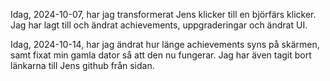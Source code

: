 Idag, 2024-10-07, har jag transformerat Jens klicker till en björfärs klicker.
Jag har lagt till och ändrat achievements, uppgraderingar och ändrat UI.

Idag, 2024-10-14, har jag ändrat hur länge achievements syns på skärmen, samt fixat min gamla dator så att den nu fungerar. Jag har även tagit bort länkarna till Jens github från sidan.
